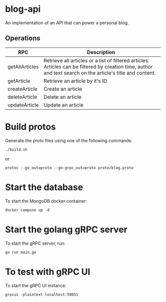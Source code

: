 # blog-api

An implementation of an API that can power a personal blog.

## Operations

RPC | Description
--|--
getAllArticles | Retrieve all articles or a list of filtered articles. Articles can be filtered by creation time, author and text search on the article's title and content.
getArticle | Retrieve an article by it's ID
createArticle | Create an article
deleteArticle | Delete an article
updateArticle | Update an article

# Build protos

Generate the proto files using one of the following commands:

```
./build.sh
```

or

```
protoc --go_out=proto --go-grpc_out=proto proto/blog.proto
```

# Start the database

To start the MongoDB docker container:

```
docker compose up -d
```

# Start the golang gRPC server

To start the gRPC server, run:

```
go run main.go
```

# To test with gRPC UI

To start the gRPC UI instance:

```
grpcui -plaintext localhost:50051
```
